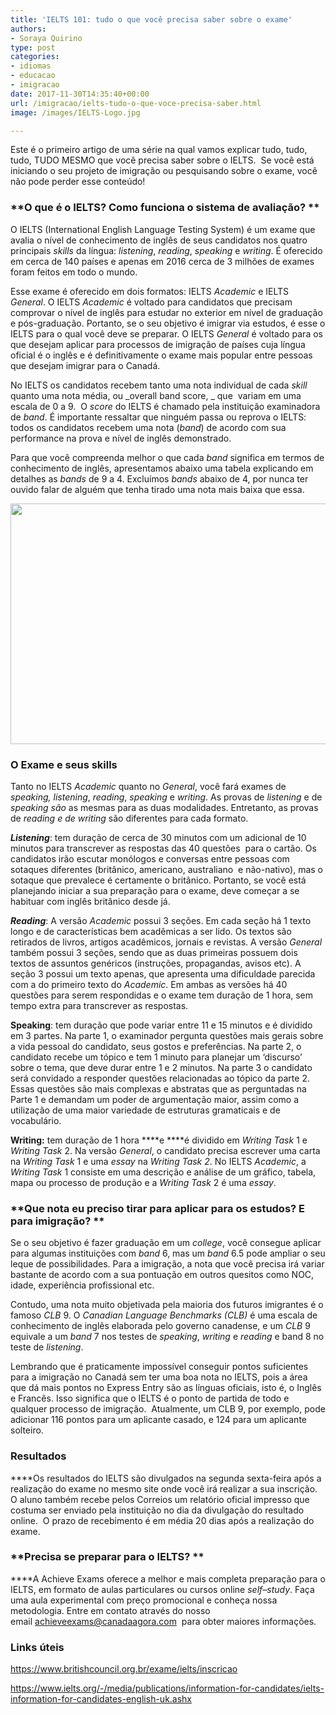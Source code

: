 ```yaml
---
title: 'IELTS 101: tudo o que você precisa saber sobre o exame'
authors:
- Soraya Quirino
type: post
categories:
- idiomas
- educacao
- imigracao
date: 2017-11-30T14:35:40+00:00
url: /imigracao/ielts-tudo-o-que-voce-precisa-saber.html
image: /images/IELTS-Logo.jpg

---
```

Este é o primeiro artigo de uma série na qual vamos explicar tudo, tudo, tudo, TUDO MESMO que você precisa saber sobre o IELTS.  Se você está iniciando o seu projeto de imigração ou pesquisando sobre o exame, você não pode perder esse conteúdo!

### **O que é o IELTS? Como funciona o sistema de avaliação? **

O IELTS (International English Language Testing System) é um exame que avalia o nível de conhecimento de inglês de seus candidatos nos quatro principais _skills_ da língua: _listening_, _reading_, _speaking_ e _writing_. É oferecido em cerca de 140 países e apenas em 2016 cerca de 3 milhões de exames foram feitos em todo o mundo.

Esse exame é oferecido em dois formatos: IELTS _Academic_ e IELTS _General_. O IELTS _Academic_ é voltado para candidatos que precisam comprovar o nível de inglês para estudar no exterior em nível de graduação e pós-graduação. Portanto, se o seu objetivo é imigrar via estudos, é esse o IELTS para o qual você deve se preparar. O IELTS _General_ é voltado para os que desejam aplicar para processos de imigração de países cuja língua oficial é o inglês e é definitivamente o exame mais popular entre pessoas que desejam imigrar para o Canadá.

No IELTS os candidatos recebem tanto uma nota individual de cada _skill_ quanto uma nota média, ou _overall band score, _ que  variam em uma escala de 0 a 9.  O _score_ do IELTS é chamado pela instituição examinadora de _band_. É importante ressaltar que ninguém passa ou reprova o IELTS: todos os candidatos recebem uma nota (_band_) de acordo com sua performance na prova e nível de inglês demonstrado.

Para que você compreenda melhor o que cada _band_ significa em termos de conhecimento de inglês, apresentamos abaixo uma tabela explicando em detalhes as _bands_ de 9 a 4. Excluímos _bands_ abaixo de 4, por nunca ter ouvido falar de alguém que tenha tirado uma nota mais baixa que essa.

<img class="alignnone  wp-image-10497" src="https://www.canadaagora.com/wp-content/uploads/Screen-Shot-2017-11-29-at-10.48.47-AM-470x276.png" alt="" width="656" height="385" srcset="https://www.canadaagora.com/wp-content/uploads/Screen-Shot-2017-11-29-at-10.48.47-AM-470x276.png 470w, https://www.canadaagora.com/wp-content/uploads/Screen-Shot-2017-11-29-at-10.48.47-AM-970x569.png 970w, https://www.canadaagora.com/wp-content/uploads/Screen-Shot-2017-11-29-at-10.48.47-AM-364x214.png 364w, https://www.canadaagora.com/wp-content/uploads/Screen-Shot-2017-11-29-at-10.48.47-AM-758x445.png 758w, https://www.canadaagora.com/wp-content/uploads/Screen-Shot-2017-11-29-at-10.48.47-AM-608x357.png 608w, https://www.canadaagora.com/wp-content/uploads/Screen-Shot-2017-11-29-at-10.48.47-AM-1152x676.png 1152w, https://www.canadaagora.com/wp-content/uploads/Screen-Shot-2017-11-29-at-10.48.47-AM-82x48.png 82w, https://www.canadaagora.com/wp-content/uploads/Screen-Shot-2017-11-29-at-10.48.47-AM-164x96.png 164w, https://www.canadaagora.com/wp-content/uploads/Screen-Shot-2017-11-29-at-10.48.47-AM.png 1298w" sizes="(max-width: 656px) 100vw, 656px" />

### **O Exame e seus skills**

Tanto no IELTS _Academic_ quanto no _General_, você fará exames de _speaking,_ _listening_, _reading_, _speaking_ e _writing_. As provas de _listening_ e de _speaking são_ as mesmas para as duas modalidades. Entretanto, as provas de _reading e de writing_ são diferentes para cada formato.

**_Listening_**: tem duração de cerca de 30 minutos com um adicional de 10 minutos para transcrever as respostas das 40 questões  para o cartão. Os candidatos irão escutar monólogos e conversas entre pessoas com sotaques diferentes (britânico, americano, australiano  e não-nativo), mas o sotaque que prevalece é certamente o britânico. Portanto, se você está planejando iniciar a sua preparação para o exame, deve começar a se habituar com inglês britânico desde já.

**_Reading_**: A versão _Academic_ possui 3 seções. Em cada seção há 1 texto longo e de características bem acadêmicas a ser lido. Os textos são retirados de livros, artigos acadêmicos, jornais e revistas. A versão _General_ também possui 3 seções, sendo que as duas primeiras possuem dois textos de assuntos genéricos (instruções, propagandas, avisos etc). A seção 3 possui um texto apenas, que apresenta uma dificuldade parecida com a do primeiro texto do _Academic_. Em ambas as versões há 40 questões para serem respondidas e o exame tem duração de 1 hora, sem tempo extra para transcrever as respostas.

**Speaking**: tem duração que pode variar entre 11 e 15 minutos e é dividido em 3 partes. Na parte 1, o examinador pergunta questões mais gerais sobre a vida pessoal do candidato, seus gostos e preferências. Na parte 2, o candidato recebe um tópico e tem 1 minuto para planejar um ‘discurso’ sobre o tema, que deve durar entre 1 e 2 minutos. Na parte 3 o candidato será convidado a responder questões relacionadas ao tópico da parte 2. Essas questões são mais complexas e abstratas que as perguntadas na Parte 1 e demandam um poder de argumentação maior, assim como a utilização de uma maior variedade de estruturas gramaticais e de vocabulário.

**Writing:** tem duração de 1 hora ****e ****é dividido em _Writing_ _Task_ 1 e _Writing_ _Task_ 2. Na versão _General_, o candidato precisa escrever uma carta na _Writing Task_ 1 e uma _essay_ na _Writing Task 2_. No IELTS _Academic_, a _Writing Task_ 1 consiste em uma descrição e análise de um gráfico, tabela, mapa ou processo de produção e a _Writing_ _Task_ 2 é uma _essay_.

### **Que nota eu preciso tirar para aplicar para os estudos? E para imigração? **

Se o seu objetivo é fazer graduação em um _college_, você consegue aplicar para algumas instituições com _band_ 6, mas um _band_ 6.5 pode ampliar o seu leque de possibilidades. Para a imigração, a nota que você precisa irá variar bastante de acordo com a sua pontuação em outros quesitos como NOC, idade, experiência profissional etc.

Contudo, uma nota muito objetivada pela maioria dos futuros imigrantes é o famoso _CLB_ 9. O _Canadian Language Benchmarks (CLB)_ é uma escala de conhecimento de inglês elaborada pelo governo canadense, e um _CLB_ 9 equivale a um _band_ 7 nos testes de _speaking_, _writing_ e _reading_ e band 8 no teste de _listening_.

Lembrando que é praticamente impossível conseguir pontos suficientes para a imigração no Canadá sem ter uma boa nota no IELTS, pois a área que dá mais pontos no Express Entry são as línguas oficiais, isto é, o Inglês e Francês. Isso significa que o IELTS é o ponto de partida de todo e qualquer processo de imigração.  Atualmente, um CLB 9, por exemplo, pode adicionar 116 pontos para um aplicante casado, e 124 para um aplicante solteiro.

### **Resultados**

 ****Os resultados do IELTS são divulgados na segunda sexta-feira após a realização do exame no mesmo site onde você irá realizar a sua inscrição. O aluno também recebe pelos Correios um relatório oficial impresso que costuma ser enviado pela instituição no dia da divulgação do resultado online.  O prazo de recebimento é em média 20 dias após a realização do exame.

### **Precisa se preparar para o IELTS? **

 ****A Achieve Exams oferece a melhor e mais completa preparação para o IELTS, em formato de aulas particulares ou cursos online _self_&#8211;_study_. Faça uma aula experimental com preço promocional e conheça nossa metodologia. Entre em contato através do nosso email <achieveexams@canadaagora.com>  para obter maiores informações.

### **Links úteis**

<https://www.britishcouncil.org.br/exame/ielts/inscricao>

<https://www.ielts.org/-/media/publications/information-for-candidates/ielts-information-for-candidates-english-uk.ashx>

&nbsp;